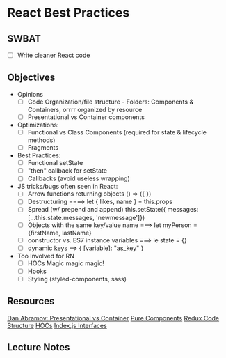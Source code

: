 React Best Practices
====================

## SWBAT

- [ ] Write cleaner React code

## Objectives

- Opinions
  - [ ] Code Organization/file structure 
        - Folders: Components & Containers, orrrr organized by resource
  - [ ] Presentational vs Container components

- Optimizations:
  - [ ] Functional vs Class Components (required for state & lifecycle methods)
  - [ ] Fragments

- Best Practices:
  - [ ] Functional setState
  - [ ] "then" callback for setState
  - [ ] Callbacks (avoid useless wrapping)

- JS tricks/bugs often seen in React:
  - [ ] Arrow functions returning objects () => ({ })
  - [ ] Destructuring  ====> let { likes, name } = this.props
  - [ ] Spread (w/ prepend and append) this.setState({ messages: [...this.state.messages, 'newmessage']})
  - [ ] Objects with the same key/value name ===> let myPerson = {firstName, lastName}
  - [ ] constructor vs. ES7 instance variables ===> ie state = {}
  - [ ] dynamic keys ==>  { [variable]: "as_key" } 

- Too Involved for RN
    - [ ] HOCs Magic magic magic!
    - [ ] Hooks
    - [ ] Styling (styled-components, sass)

## Resources

[Dan Abramov: Presentational vs Container](https://medium.com/@dan_abramov/smart-and-dumb-components-7ca2f9a7c7d0)
[Pure Components](https://reactjs.org/docs/react-api.html#reactpurecomponent)
[Redux Code Structure](https://redux.js.org/faq/code-structure)
[HOCs](https://reactjs.org/docs/higher-order-components.html)
[Index.js Interfaces](https://alligator.io/react/index-js-public-interfaces/)

## Lecture Notes

